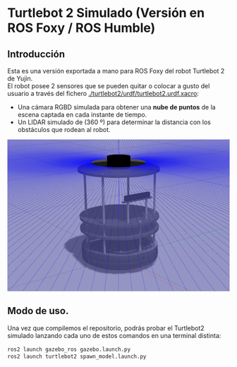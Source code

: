 # Turtlebot 2 Simulado (Versión en ROS Foxy / ROS Humble)
## Introducción
Esta es una versión exportada a mano para ROS Foxy del robot Turtlebot 2 de Yujin.  
El robot posee 2 sensores que se pueden quitar o colocar a gusto del usuario a través del fichero [./turtlebot2/urdf/turtlebot2.urdf.xacro](https://github.com/RoboticsLabURJC/2021-tfg-carlos-caminero/blob/main/turtlebot2/turtlebot2/urdf/turtlebot2.urdf.xacro):

* Una cámara RGBD simulada para obtener una **nube de puntos** de la escena captada en cada instante de tiempo.
* Un LIDAR simulado de (360 º) para determinar la distancia con los obstáculos que rodean al robot.

![](https://github.com/RoboticsLabURJC/2021-tfg-carlos-caminero/blob/main/docs/images/turtlebot2-sim-v2.png)

## Modo de uso.
Una vez que compilemos el repositorio, podrás probar el Turtlebot2 simulado lanzando cada uno de estos comandos en una terminal distinta:
~~~
ros2 launch gazebo_ros gazebo.launch.py
ros2 launch turtlebot2 spawn_model.launch.py
~~~

